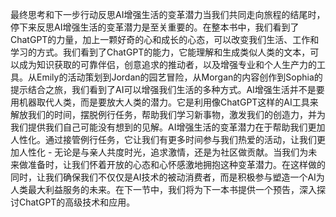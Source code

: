 最终思考和下一步行动反思AI增强生活的变革潜力当我们共同走向旅程的结尾时，停下来反思AI增强生活的变革潜力是至关重要的。在整本书中，我们看到了ChatGPT的力量，加上一颗好奇的心和成长的心态，可以改变我们生活、工作和学习的方式。我们看到了ChatGPT的能力，它能理解和生成类似人类的文本，可以成为知识获取的可靠伴侣，创意追求的推动者，以及增强专业和个人生产力的工具。从Emily的活动策划到Jordan的园艺冒险，从Morgan的内容创作到Sophia的提示结合之旅，我们看到了AI可以增强我们生活的多种方式。AI增强生活并不是要用机器取代人类，而是要放大人类的潜力。它是利用像ChatGPT这样的AI工具来解放我们的时间，摆脱例行任务，帮助我们学习新事物，激发我们的创造力，并为我们提供我们自己可能没有想到的见解。AI增强生活的变革潜力在于帮助我们更加人性化。通过接管例行任务，它让我们有更多时间参与我们热爱的活动，让我们更加人性化 - 无论是与亲人共度时光，追求激情，还是为社区做贡献。当我们为未来做准备时，让我们怀着开放的心态和心怀感激地拥抱这种变革潜力。在这样做的同时，让我们确保我们不仅仅是AI技术的被动消费者，而是积极参与塑造一个AI为人类最大利益服务的未来。在下一节中，我们将为下一本书提供一个预告，深入探讨ChatGPT的高级技术和应用。
